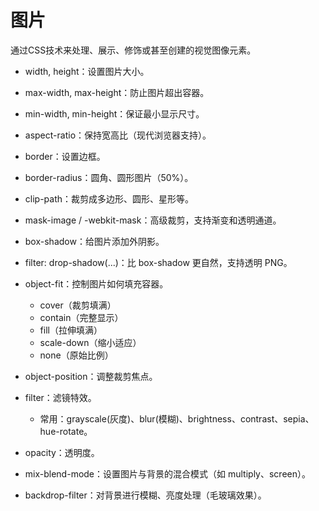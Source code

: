 # 图片
通过CSS技术来处理、展示、修饰或甚至创建的视觉图像元素。


* width, height：设置图片大小。
* max-width, max-height：防止图片超出容器。
* min-width, min-height：保证最小显示尺寸。
* aspect-ratio：保持宽高比（现代浏览器支持）。

* border：设置边框。
* border-radius：圆角、圆形图片（50%）。
* clip-path：裁剪成多边形、圆形、星形等。
* mask-image / -webkit-mask：高级裁剪，支持渐变和透明通道。

* box-shadow：给图片添加外阴影。
* filter: drop-shadow(...)：比 box-shadow 更自然，支持透明 PNG。

* object-fit：控制图片如何填充容器。
  * cover（裁剪填满）
  * contain（完整显示）
  * fill（拉伸填满）
  * scale-down（缩小适应）
  * none（原始比例）
* object-position：调整裁剪焦点。

* filter：滤镜特效。
  * 常用：grayscale(灰度)、blur(模糊)、brightness、contrast、sepia、hue-rotate。
* opacity：透明度。
* mix-blend-mode：设置图片与背景的混合模式（如 multiply、screen）。
* backdrop-filter：对背景进行模糊、亮度处理（毛玻璃效果）。